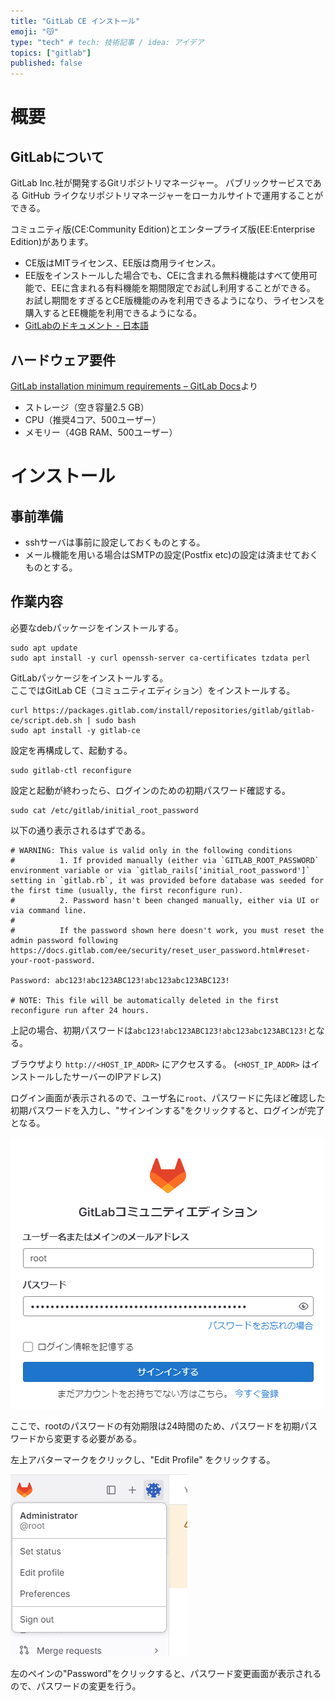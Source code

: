 ```yaml
---
title: "GitLab CE インストール"
emoji: "😽"
type: "tech" # tech: 技術記事 / idea: アイデア
topics: ["gitlab"]
published: false
---
```



# 概要

## GitLabについて

GitLab Inc.社が開発するGitリポジトリマネージャー。
パブリックサービスである GitHub ライクなリポジトリマネージャーをローカルサイトで運用することができる。

コミュニティ版(CE:Community Edition)とエンタープライズ版(EE:Enterprise Edition)があります。

* CE版はMITライセンス、EE版は商用ライセンス。
* EE版をインストールした場合でも、CEに含まれる無料機能はすべて使用可能で、EEに含まれる有料機能を期間限定でお試し利用することができる。  
  お試し期間をすぎるとCE版機能のみを利用できるようになり、ライセンスを購入するとEE機能を利用できるようになる。
* [GitLabのドキュメント - 日本語](https://gitlab-docs.creationline.com/ee/index.html)

## ハードウェア要件

[GitLab installation minimum requirements – GitLab Docs](https://docs.gitlab.com/omnibus/installation/)より

* ストレージ（空き容量2.5 GB）
* CPU（推奨4コア、500ユーザー）
* メモリー（4GB RAM、500ユーザー）

# インストール

## 事前準備

* sshサーバは事前に設定しておくものとする。
* メール機能を用いる場合はSMTPの設定(Postfix etc)の設定は済ませておくものとする。

## 作業内容

必要なdebパッケージをインストールする。

```bash:terminal
sudo apt update
sudo apt install -y curl openssh-server ca-certificates tzdata perl
```

GitLabパッケージをインストールする。  
ここではGitLab CE（コミュニティエディション）をインストールする。

```bash:terminal
curl https://packages.gitlab.com/install/repositories/gitlab/gitlab-ce/script.deb.sh | sudo bash
sudo apt install -y gitlab-ce
```

設定を再構成して、起動する。

```bash:terminal
sudo gitlab-ctl reconfigure
```

設定と起動が終わったら、ログインのための初期パスワード確認する。

```bash:terminal
sudo cat /etc/gitlab/initial_root_password
```

以下の通り表示されるはずである。

```
# WARNING: This value is valid only in the following conditions
#          1. If provided manually (either via `GITLAB_ROOT_PASSWORD` environment variable or via `gitlab_rails['initial_root_password']` setting in `gitlab.rb`, it was provided before database was seeded for the first time (usually, the first reconfigure run).
#          2. Password hasn't been changed manually, either via UI or via command line.
#
#          If the password shown here doesn't work, you must reset the admin password following https://docs.gitlab.com/ee/security/reset_user_password.html#reset-your-root-password.

Password: abc123!abc123ABC123!abc123abc123ABC123!

# NOTE: This file will be automatically deleted in the first reconfigure run after 24 hours.
```

上記の場合、初期パスワードは`abc123!abc123ABC123!abc123abc123ABC123!`となる。

ブラウザより `http://<HOST_IP_ADDR>` にアクセスする。
(`<HOST_IP_ADDR>` はインストールしたサーバーのIPアドレス)

ログイン画面が表示されるので、ユーザ名に`root`、パスワードに先ほど確認した初期パスワードを入力し、"サインインする"をクリックすると、ログインが完了となる。

![ログイン画面](../statics/98e421ccc894a9/install_01.png)

ここで、rootのパスワードの有効期限は24時間のため、パスワードを初期パスワードから変更する必要がある。  

左上アバターマークをクリックし、"Edit Profile" をクリックする。

![Edit Profile](../statics/98e421ccc894a9/install_02.png)

左のペインの"Password"をクリックすると、パスワード変更画面が表示されるので、パスワードの変更を行う。

